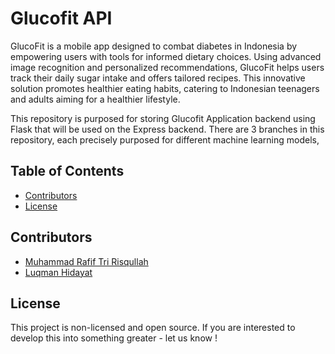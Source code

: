 # Glucofit API

GlucoFit is a mobile app designed to combat diabetes in Indonesia by empowering users with tools for informed dietary choices. Using advanced image recognition and personalized recommendations, GlucoFit helps users track their daily sugar intake and offers tailored recipes. This innovative solution promotes healthier eating habits, catering to Indonesian teenagers and adults aiming for a healthier lifestyle.

This repository is purposed for storing Glucofit Application backend using Flask that will be used on the Express backend. There are 3 branches in this repository, each precisely purposed for different machine learning models,

## Table of Contents

- [Contributors](#contributors)
- [License](#license)

## Contributors

- [Muhammad Rafif Tri Risqullah](https://github.com/zeon-kun)
- [Luqman Hidayat](https://github.com/luqmanhdyt)

## License

This project is non-licensed and open source. If you are interested to develop this into something greater - let us know !

